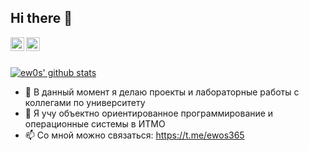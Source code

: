 ## Hi there 👋

</a>
<a href="https://t.me/ewos365">
	<img align="left" alt="Pawan's Github" width="22px" src="https://cdn.jsdelivr.net/npm/simple-icons@3.13.0/icons/about-dot-me.svg" />
</a>

<a href="https://t.me/ewos365">
	<img align="left" alt="Pawan's Telegram" width="22px" src="https://upload.wikimedia.org/wikipedia/commons/8/82/Telegram_logo.svg" />
  
<br>
<br>

[![ew0s' github stats](https://github-readme-stats.vercel.app/api?username=ew0s&show_icons=true&theme=drakula&bg_color=ffffff&text_color=000000&title_color=000000)](https://github.com/anuraghazra/github-readme-stats)

- 🔭 В данный момент я делаю проекты и лабораторные работы с коллегами по университету
- 🌱 Я учу объектно ориентированное программирование и операционные системы в ИТМО
- 📫 Со мной можно связаться: https://t.me/ewos365
